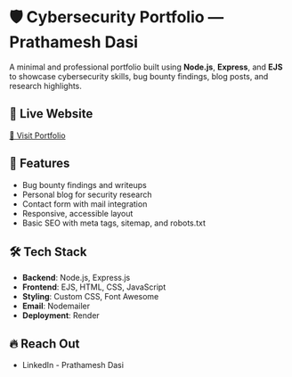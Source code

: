 # 🛡️ Cybersecurity Portfolio — Prathamesh Dasi

A minimal and professional portfolio built using **Node.js**, **Express**, and **EJS** to showcase cybersecurity skills, bug bounty findings, blog posts, and research highlights.

## 🚀 Live Website

[🔗 Visit Portfolio](https://prathmeshdasi-portfolio-ylfv.onrender.com/)

## 📁 Features

- Bug bounty findings and writeups
- Personal blog for security research
- Contact form with mail integration
- Responsive, accessible layout
- Basic SEO with meta tags, sitemap, and robots.txt

## 🛠️ Tech Stack

- **Backend**: Node.js, Express.js
- **Frontend**: EJS, HTML, CSS, JavaScript
- **Styling**: Custom CSS, Font Awesome
- **Email**: Nodemailer
- **Deployment**: Render

## 🔥 Reach Out 
- LinkedIn - Prathamesh Dasi
